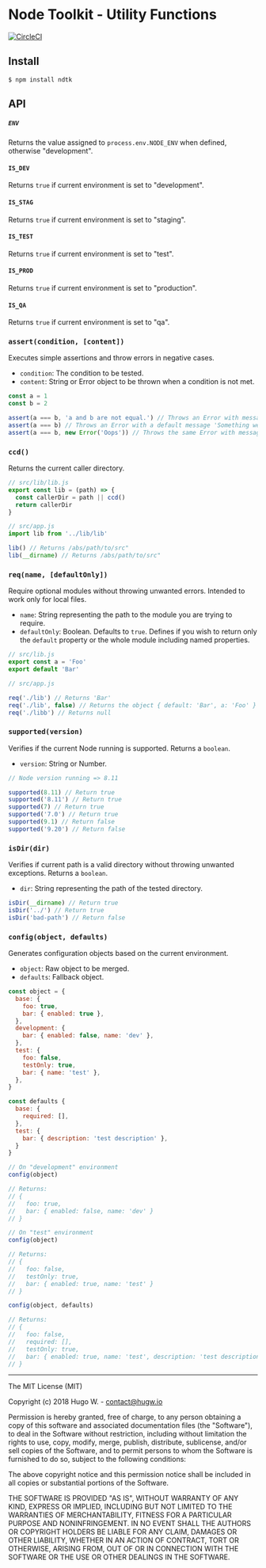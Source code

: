 # Node Toolkit - Utility Functions

[![CircleCI](https://circleci.com/gh/hugw/ndtk/tree/master.svg?style=svg&circle-token=a8823c9c34374fe0321d0e958f000db70f4f6119)](https://circleci.com/gh/hugw/ndtk/tree/master)

## Install

```
$ npm install ndtk
```

## API

##### `ENV`

Returns the value assigned to `process.env.NODE_ENV` when defined, otherwise "development".

#### `IS_DEV`

Returns `true` if current environment is set to "development".

#### `IS_STAG`

Returns `true` if current environment is set to "staging".

#### `IS_TEST`

Returns `true` if current environment is set to "test".

#### `IS_PROD`

Returns `true` if current environment is set to "production".

#### `IS_QA`

Returns `true` if current environment is set to "qa".

### `assert(condition, [content])`

Executes simple assertions and throw errors in negative cases.

- `condition`: The condition to be tested.
- `content`: String or Error object to be thrown when a condition is not met.

```js
const a = 1
const b = 2

assert(a === b, 'a and b are not equal.') // Throws an Error with message 'a and b are not equal.'
assert(a === b) // Throws an Error with a default message 'Something went wrong.'
assert(a === b, new Error('Oops')) // Throws the same Error with message 'Oops'
```

### `ccd()`

Returns the current caller directory.

```js
// src/lib/lib.js
export const lib = (path) => {
  const callerDir = path || ccd()
  return callerDir
}

// src/app.js
import lib from '../lib/lib'

lib() // Returns /abs/path/to/src"
lib(__dirname) // Returns /abs/path/to/src"
```

### `req(name, [defaultOnly])`

Require optional modules without throwing unwanted errors. Intended to work only for local files.

- `name`: String representing the path to the module you are trying to require.
- `defaultOnly`: Boolean. Defaults to `true`. Defines if you wish to return only the `default` property or the whole module including named properties.

```js
// src/lib.js
export const a = 'Foo'
export default 'Bar'

// src/app.js

req('./lib') // Returns 'Bar'
req('./lib', false) // Returns the object { default: 'Bar', a: 'Foo' }
req('./libb') // Returns null
```

### `supported(version)`

Verifies if the current Node running is supported. Returns a `boolean`.

- `version`: String or Number.

```js
// Node version running => 8.11

supported(8.11) // Return true
supported('8.11') // Return true
supported(7) // Return true
supported('7.0') // Return true
supported(9.1) // Return false
supported('9.20') // Return false
```

### `isDir(dir)`

Verifies if current path is a valid directory without throwing unwanted exceptions. Returns a `boolean`.

- `dir`: String representing the path of the tested directory.

```js
isDir(__dirname) // Return true
isDir('../') // Return true
isDir('bad-path') // Return false
```

### `config(object, defaults)`

Generates configuration objects based on the current environment.

- `object`: Raw object to be merged.
- `defaults`: Fallback object.

```js
const object = {
  base: {
    foo: true,
    bar: { enabled: true },
  },
  development: {
    bar: { enabled: false, name: 'dev' },
  },
  test: {
    foo: false,
    testOnly: true,
    bar: { name: 'test' },
  },
}

const defaults {
  base: {
    required: [],
  },
  test: {
    bar: { description: 'test description' },
  }
}

// On "development" environment
config(object)

// Returns:
// {
//   foo: true,
//   bar: { enabled: false, name: 'dev' }
// }

// On "test" environment
config(object)

// Returns:
// {
//   foo: false,
//   testOnly: true,
//   bar: { enabled: true, name: 'test' }
// }

config(object, defaults)

// Returns:
// {
//   foo: false,
//   required: [],
//   testOnly: true,
//   bar: { enabled: true, name: 'test', description: 'test description' }
// }
```

***

The MIT License (MIT)

Copyright (c) 2018 Hugo W. - contact@hugw.io

Permission is hereby granted, free of charge, to any person obtaining a copy
of this software and associated documentation files (the "Software"), to deal
in the Software without restriction, including without limitation the rights
to use, copy, modify, merge, publish, distribute, sublicense, and/or sell
copies of the Software, and to permit persons to whom the Software is
furnished to do so, subject to the following conditions:

The above copyright notice and this permission notice shall be included in
all copies or substantial portions of the Software.

THE SOFTWARE IS PROVIDED "AS IS", WITHOUT WARRANTY OF ANY KIND, EXPRESS OR
IMPLIED, INCLUDING BUT NOT LIMITED TO THE WARRANTIES OF MERCHANTABILITY,
FITNESS FOR A PARTICULAR PURPOSE AND NONINFRINGEMENT. IN NO EVENT SHALL THE
AUTHORS OR COPYRIGHT HOLDERS BE LIABLE FOR ANY CLAIM, DAMAGES OR OTHER
LIABILITY, WHETHER IN AN ACTION OF CONTRACT, TORT OR OTHERWISE, ARISING FROM,
OUT OF OR IN CONNECTION WITH THE SOFTWARE OR THE USE OR OTHER DEALINGS IN
THE SOFTWARE.
